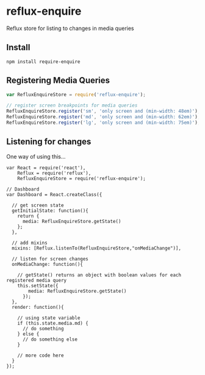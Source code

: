 # reflux-enquire
Reflux store for listing to changes in media queries

## Install

`npm install require-enquire`

## Registering Media Queries

```javascript
var RefluxEnquireStore = require('reflux-enquire');

// register screen breakpoints for media queries
RefluxEnquireStore.register('sm', 'only screen and (min-width: 48em)');
RefluxEnquireStore.register('md', 'only screen and (min-width: 62em)');
RefluxEnquireStore.register('lg', 'only screen and (min-width: 75em)');

```

## Listening for changes

One way of using this...

```
var React = require('react'),
    Reflux = require('reflux'),
    RefluxEnquireStore = require('reflux-enquire');

// Dashboard
var Dashboard = React.createClass({

  // get screen state
  getInitialState: function(){
    return {
      media: RefluxEnquireStore.getState()
    };
  },

  // add mixins
  mixins: [Reflux.listenTo(RefluxEnquireStore,"onMediaChange")],

  // listen for screen changes
  onMediaChange: function(){
  
    // getState() returns an object with boolean values for each registered media query
    this.setState({
        media: RefluxEnquireStore.getState()
      });
  },
  render: function(){
    
    // using state variable
    if (this.state.media.md) {
      // do something
    } else {
      // do something else
    }

    // more code here
  }
});

```
